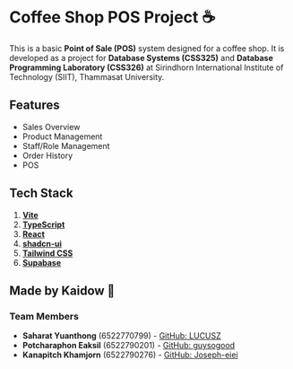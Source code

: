 # Coffee Shop POS Project ☕️

This is a basic **Point of Sale (POS)** system designed for a coffee shop. It is developed as a project for **Database Systems (CSS325)** and **Database Programming Laboratory (CSS326)** at Sirindhorn International Institute of Technology (SIIT), Thammasat University.

## Features
- Sales Overview
- Product Management
- Staff/Role Management
- Order History
- POS

## Tech Stack 
1. **[Vite](https://vitejs.dev/)**
2. **[TypeScript](https://www.typescriptlang.org/)**
3. **[React](https://reactjs.org/)**
4. **[shadcn-ui](https://shadcn.dev/)**
5. **[Tailwind CSS](https://tailwindcss.com/)**
6. **[Supabase](https://supabase.com/)** 

## Made by Kaidow 🍳
### Team Members 
- **Saharat Yuanthong** (6522770799) - [GitHub: LUCUSZ](https://github.com/LUCUSZ)
- **Potcharaphon Eaksil** (6522790201) - [GitHub: guysogood](https://github.com/guysogood)
- **Kanapitch Khamjorn** (6522790276) - [GitHub: Joseph-eiei](https://github.com/Joseph-eiei)
